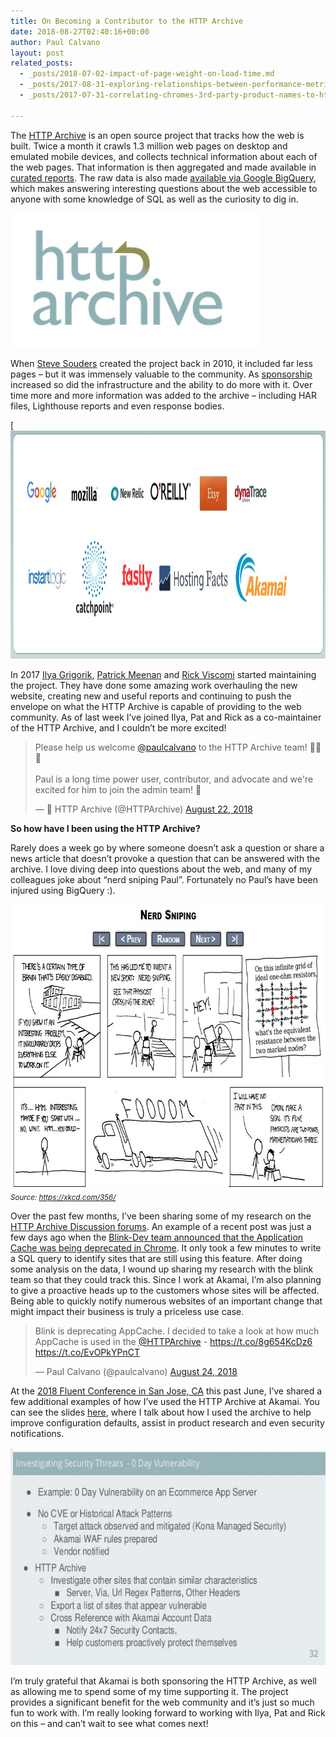 ```yaml
---
title: On Becoming a Contributor to the HTTP Archive
date: 2018-08-27T02:40:16+00:00
author: Paul Calvano
layout: post
related_posts:
  - _posts/2018-07-02-impact-of-page-weight-on-load-time.md
  - _posts/2017-08-31-exploring-relationships-between-performance-metrics-in-http-archive-data.md
  - _posts/2017-07-31-correlating-chromes-3rd-party-product-names-to-http-archive-data.md
 
---
```

The [HTTP Archive](https://httparchive.org/) is an open source project that tracks how the web is built. Twice a month it crawls 1.3 million web pages on desktop and emulated mobile devices, and collects technical information about each of the web pages. That information is then aggregated and made available in [curated reports](https://httparchive.org/reports). The raw data is also made [available via Google BigQuery](https://github.com/HTTPArchive/legacy.httparchive.org/blob/master/docs/bigquery-gettingstarted.md), which makes answering interesting questions about the web accessible to anyone with some knowledge of SQL as well as the curiosity to dig in.

[<img loading="lazy" src="/assets/wp-content/uploads/2018/08/httparchive.jpg" alt="" width="397" height="215" class="aligncenter size-full wp-image-537" />](https://httparchive.org)

<!--more-->

When [Steve Souders](https://twitter.com/Souders) created the project back in 2010, it included far less pages &#8211; but it was immensely valuable to the community. As [sponsorship](https://httparchive.org/about#sponsors) increased so did the infrastructure and the ability to do more with it. Over time more and more information was added to the archive &#8211; including HAR files, Lighthouse reports and even response bodies.

[<img loading="lazy" src="/assets/wp-content/uploads/2018/08/httparchive_sponsors.jpg" alt="" width="1157" height="365" class="aligncenter size-full wp-image-538" />

In 2017 [Ilya Grigorik](https://twitter.com/igrigorik), [Patrick Meenan](https://twitter.com/patmeenan) and [Rick Viscomi](https://twitter.com/rick_viscomi) started maintaining the project. They have done some amazing work overhauling the new website, creating new and useful reports and continuing to push the envelope on what the HTTP Archive is capable of providing to the web community. As of last week I&#8217;ve joined Ilya, Pat and Rick as a co-maintainer of the HTTP Archive, and I couldn&#8217;t be more excited!

<blockquote class="twitter-tweet"><p lang="en" dir="ltr">Please help us welcome <a href="https://twitter.com/paulcalvano?ref_src=twsrc%5Etfw">@paulcalvano</a> to the HTTP Archive team! 👏👏👏<br><br>Paul is a long time power user, contributor, and advocate and we&#39;re excited for him to join the admin team! 🎉</p>&mdash; 💾 HTTP Archive (@HTTPArchive) <a href="https://twitter.com/HTTPArchive/status/1032407393320218624?ref_src=twsrc%5Etfw">August 22, 2018</a></blockquote> <script async src="https://platform.twitter.com/widgets.js" charset="utf-8"></script>


**So how have I been using the HTTP Archive?**

Rarely does a week go by where someone doesn&#8217;t ask a question or share a news article that doesn&#8217;t provoke a question that can be answered with the archive. I love diving deep into questions about the web, and many of my colleagues joke about &#8220;nerd sniping Paul&#8221;. Fortunately no Paul&#8217;s have been injured using BigQuery :).

[<img loading="lazy" src="/assets/wp-content/uploads/2018/08/nerdsniping.jpg" alt="" width="753" height="456" class="aligncenter size-full wp-image-539" />](https://xkcd.com/356/) <small><em>Source: <a href="https://xkcd.com/356/">https://xkcd.com/356/</a></em></small>

Over the past few months, I&#8217;ve been sharing some of my research on the [HTTP Archive Discussion forums](https://discuss.httparchive.org/). An example of a recent post was just a few days ago when the [Blink-Dev team announced that the Application Cache was being deprecated in Chrome](https://groups.google.com/a/chromium.org/forum/#!msg/blink-dev/FvM-qo7BfkI/0daqyD8kCQAJ). It only took a few minutes to write a SQL query to identify sites that are still using this feature. After doing some analysis on the data, I wound up sharing my research with the blink team so that they could track this. Since I work at Akamai, I&#8217;m also planning to give a proactive heads up to the customers whose sites will be affected. Being able to quickly notify numerous websites of an important change that might impact their business is truly a priceless use case.

<blockquote class="twitter-tweet"><p lang="en" dir="ltr">Blink is deprecating AppCache. I decided to take a look at how much AppCache is used in the <a href="https://twitter.com/HTTPArchive?ref_src=twsrc%5Etfw">@HTTPArchive</a> - <a href="https://t.co/8g654KcDz6">https://t.co/8g654KcDz6</a> <a href="https://t.co/EvOPkYPnCT">https://t.co/EvOPkYPnCT</a></p>&mdash; Paul Calvano (@paulcalvano) <a href="https://twitter.com/paulcalvano/status/1032862176762048512?ref_src=twsrc%5Etfw">August 24, 2018</a></blockquote> <script async src="https://platform.twitter.com/widgets.js" charset="utf-8"></script>

At the [2018 Fluent Conference in San Jose, CA](https://conferences.oreilly.com/fluent/fl-ca) this past June, I&#8217;ve shared a few additional examples of how I&#8217;ve used the HTTP Archive at Akamai. You can see the slides [here](https://www.slideshare.net/PaulCalvano/fluent-2018-tracking-performance-of-the-web-with-http-archive-102455732), where I talk about how I used the archive to help improve configuration defaults, assist in product research and even security notifications.

[<img loading="lazy" src="/assets/wp-content/uploads/2018/08/fluent_talk_slide.jpg" alt="" width="634" height="348" class="aligncenter size-full wp-image-536"  />](https://www.slideshare.net/PaulCalvano/fluent-2018-tracking-performance-of-the-web-with-http-archive-102455732)

I&#8217;m truly grateful that Akamai is both sponsoring the HTTP Archive, as well as allowing me to spend some of my time supporting it. The project provides a significant benefit for the web community and it’s just so much fun to work with. I&#8217;m really looking forward to working with Ilya, Pat and Rick on this &#8211; and can&#8217;t wait to see what comes next!